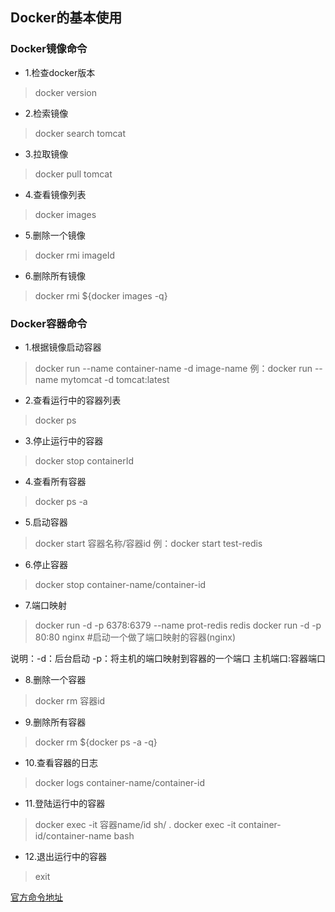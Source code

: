 ## Docker的基本使用

### Docker镜像命令

- 1.检查docker版本
> docker version

- 2.检索镜像
> docker search tomcat

- 3.拉取镜像
> docker pull tomcat

- 4.查看镜像列表
> docker images

- 5.删除一个镜像
> docker rmi imageId 

- 6.删除所有镜像
> docker rmi ${docker images -q}


### Docker容器命令

- 1.根据镜像启动容器
> docker run --name container-name -d image-name
> 例：docker run --name mytomcat -d tomcat:latest

- 2.查看运行中的容器列表
> docker ps

- 3.停止运行中的容器
> docker stop containerId

- 4.查看所有容器
> docker ps -a

- 5.启动容器
> docker start 容器名称/容器id
> 例：docker start test-redis

- 6.停止容器
> docker stop container-name/container-id

- 7.端口映射
> docker run -d -p 6378:6379 --name prot-redis redis
> docker run -d -p 80:80 nginx #启动一个做了端口映射的容器(nginx) 

说明：-d：后台启动  -p：将主机的端口映射到容器的一个端口 主机端口:容器端口

- 8.删除一个容器
> docker rm 容器id

- 9.删除所有容器
> docker rm ${docker ps -a -q}

- 10.查看容器的日志
> docker logs container-name/container-id

- 11.登陆运行中的容器
> docker exec -it 容器name/id  sh/ .
> docker exec -it container-id/container-name bash

- 12.退出运行中的容器
> exit

[官方命令地址](https://docs.docker.com/engine/reference/commandline/docker)

